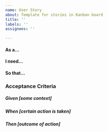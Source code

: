 ```yaml
---
name: User Story
about: Template for stories in Kanban board
title: ''
labels: ''
assignees: ''

---
```


#### As a...
#### I need...
#### So that...

### Acceptance Criteria

##### Given [some context]
##### When [certain action is taken]
##### Then [outcome of action]
